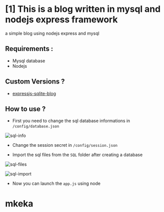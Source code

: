 # [1] This is a blog written in mysql and nodejs express framework
a simple blog using nodejs express and mysql

## Requirements :
- Mysql database
- Nodejs

## Custom Versions ?
- [expressjs-sqlite-blog](https://github.com/JustPowerful/expressjs-sqlite-blog)

## How to use ?
- First you need to change the sql database informations in `/config/database.json`

![sql-info](https://www.mediafire.com/convkey/a4a9/qki7ar2a6lz0q9zzg.jpg)

- Change the session secret in `/config/session.json`

- Import the sql files from the `SQL` folder after creating a database

![sql-files](http://www.mediafire.com/convkey/9c59/blt0vp9ipiexduczg.jpg)

![sql-import](http://www.mediafire.com/convkey/56d9/01o11v80j8ftqbuzg.jpg)

- Now you can launch the `app.js` using node
# mkeka
